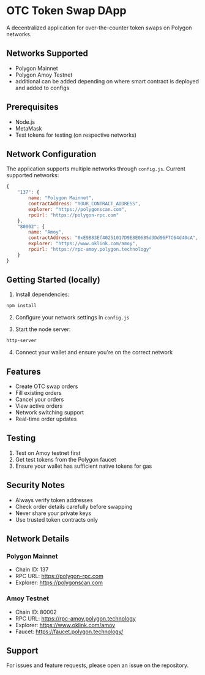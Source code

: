 # OTC Token Swap DApp

A decentralized application for over-the-counter token swaps on Polygon networks.

## Networks Supported
- Polygon Mainnet
- Polygon Amoy Testnet
- additional can be added depending on where smart contract is deployed and added to configs

## Prerequisites
- Node.js
- MetaMask
- Test tokens for testing (on respective networks)

## Network Configuration
The application supports multiple networks through `config.js`. Current supported networks:

```javascript
{
    "137": {
        name: "Polygon Mainnet",
        contractAddress: "YOUR_CONTRACT_ADDRESS",
        explorer: "https://polygonscan.com",
        rpcUrl: "https://polygon-rpc.com"
    },
    "80002": {
        name: "Amoy",
        contractAddress: "0xE9B83Ef40251017D9E8E0685d3Dd96F7C64d40cA",
        explorer: "https://www.oklink.com/amoy",
        rpcUrl: "https://rpc-amoy.polygon.technology"
    }
}
```

## Getting Started (locally)

1. Install dependencies:
```bash
npm install
```

2. Configure your network settings in `config.js`

3. Start the node server:
```bash
http-server
```

4. Connect your wallet and ensure you're on the correct network

## Features
- Create OTC swap orders
- Fill existing orders
- Cancel your orders
- View active orders
- Network switching support
- Real-time order updates

## Testing
1. Test on Amoy testnet first
2. Get test tokens from the Polygon faucet
3. Ensure your wallet has sufficient native tokens for gas

## Security Notes
- Always verify token addresses
- Check order details carefully before swapping
- Never share your private keys
- Use trusted token contracts only

## Network Details

### Polygon Mainnet
- Chain ID: 137
- RPC URL: https://polygon-rpc.com
- Explorer: https://polygonscan.com

### Amoy Testnet
- Chain ID: 80002
- RPC URL: https://rpc-amoy.polygon.technology
- Explorer: https://www.oklink.com/amoy
- Faucet: https://faucet.polygon.technology/

## Support
For issues and feature requests, please open an issue on the repository.
